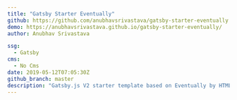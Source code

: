 ```yaml
---
title: "Gatsby Starter Eventually"
github: https://github.com/anubhavsrivastava/gatsby-starter-eventually
demo: https://anubhavsrivastava.github.io/gatsby-starter-eventually/
author: Anubhav Srivastava

ssg:
  - Gatsby
cms:
  - No Cms
date: 2019-05-12T07:05:30Z
github_branch: master
description: "Gatsby.js V2 starter template based on Eventually by HTML5 UP"
---
```

